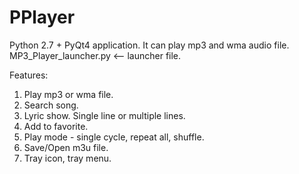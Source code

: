 # PPlayer
Python 2.7 + PyQt4 application. It can play mp3 and wma audio file.
MP3_Player_launcher.py  <-- launcher file.

Features:
1. Play mp3 or wma file.
2. Search song.
3. Lyric show. Single line or multiple lines.
4. Add to favorite.
5. Play mode - single cycle, repeat all, shuffle.
6. Save/Open m3u file.
7. Tray icon, tray menu.
